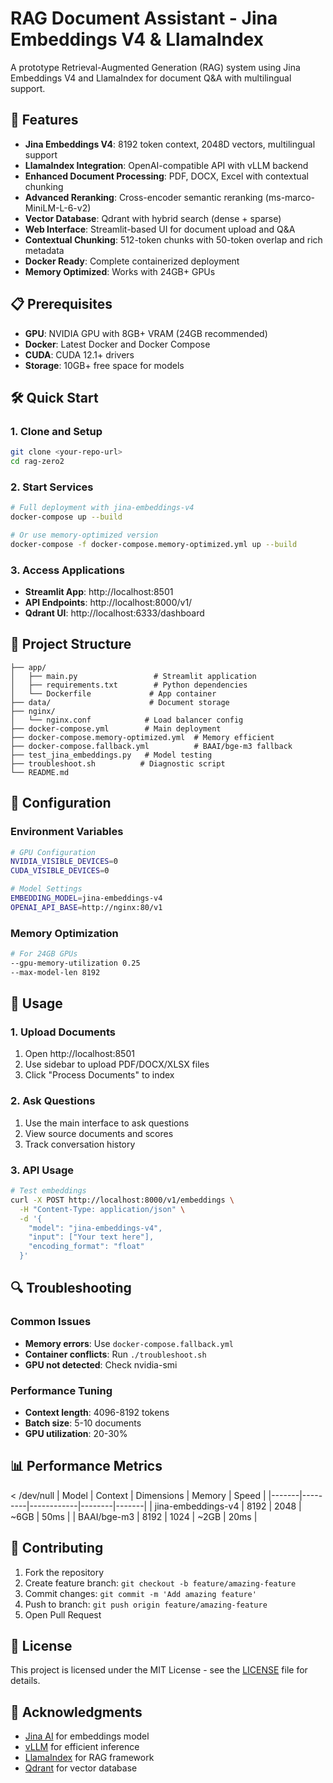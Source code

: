 # RAG Document Assistant - Jina Embeddings V4 & LlamaIndex

A prototype Retrieval-Augmented Generation (RAG) system using Jina Embeddings V4 and LlamaIndex for document Q&A with multilingual support.

## 🚀 Features

- **Jina Embeddings V4**: 8192 token context, 2048D vectors, multilingual support
- **LlamaIndex Integration**: OpenAI-compatible API with vLLM backend
- **Enhanced Document Processing**: PDF, DOCX, Excel with contextual chunking
- **Advanced Reranking**: Cross-encoder semantic reranking (ms-marco-MiniLM-L-6-v2)
- **Vector Database**: Qdrant with hybrid search (dense + sparse)
- **Web Interface**: Streamlit-based UI for document upload and Q&A
- **Contextual Chunking**: 512-token chunks with 50-token overlap and rich metadata
- **Docker Ready**: Complete containerized deployment
- **Memory Optimized**: Works with 24GB+ GPUs

## 📋 Prerequisites

- **GPU**: NVIDIA GPU with 8GB+ VRAM (24GB recommended)
- **Docker**: Latest Docker and Docker Compose
- **CUDA**: CUDA 12.1+ drivers
- **Storage**: 10GB+ free space for models

## 🛠️ Quick Start

### 1. Clone and Setup
```bash
git clone <your-repo-url>
cd rag-zero2
```

### 2. Start Services
```bash
# Full deployment with jina-embeddings-v4
docker-compose up --build

# Or use memory-optimized version
docker-compose -f docker-compose.memory-optimized.yml up --build
```

### 3. Access Applications
- **Streamlit App**: http://localhost:8501
- **API Endpoints**: http://localhost:8000/v1/
- **Qdrant UI**: http://localhost:6333/dashboard

## 📁 Project Structure

```
├── app/
│   ├── main.py                 # Streamlit application
│   ├── requirements.txt        # Python dependencies
│   └── Dockerfile             # App container
├── data/                      # Document storage
├── nginx/
│   └── nginx.conf            # Load balancer config
├── docker-compose.yml        # Main deployment
├── docker-compose.memory-optimized.yml  # Memory efficient
├── docker-compose.fallback.yml          # BAAI/bge-m3 fallback
├── test_jina_embeddings.py   # Model testing
├── troubleshoot.sh          # Diagnostic script
└── README.md
```

## 🔧 Configuration

### Environment Variables
```bash
# GPU Configuration
NVIDIA_VISIBLE_DEVICES=0
CUDA_VISIBLE_DEVICES=0

# Model Settings
EMBEDDING_MODEL=jina-embeddings-v4
OPENAI_API_BASE=http://nginx:80/v1
```

### Memory Optimization
```bash
# For 24GB GPUs
--gpu-memory-utilization 0.25
--max-model-len 8192
```

## 📝 Usage

### 1. Upload Documents
1. Open http://localhost:8501
2. Use sidebar to upload PDF/DOCX/XLSX files
3. Click "Process Documents" to index

### 2. Ask Questions
1. Use the main interface to ask questions
2. View source documents and scores
3. Track conversation history

### 3. API Usage
```bash
# Test embeddings
curl -X POST http://localhost:8000/v1/embeddings \
  -H "Content-Type: application/json" \
  -d '{
    "model": "jina-embeddings-v4",
    "input": ["Your text here"],
    "encoding_format": "float"
  }'
```

## 🔍 Troubleshooting

### Common Issues
- **Memory errors**: Use `docker-compose.fallback.yml`
- **Container conflicts**: Run `./troubleshoot.sh`
- **GPU not detected**: Check nvidia-smi

### Performance Tuning
- **Context length**: 4096-8192 tokens
- **Batch size**: 5-10 documents
- **GPU utilization**: 20-30%

## 📊 Performance Metrics

 < /dev/null |  Model | Context | Dimensions | Memory | Speed |
|-------|---------|------------|--------|-------|
| jina-embeddings-v4 | 8192 | 2048 | ~6GB | 50ms |
| BAAI/bge-m3 | 8192 | 1024 | ~2GB | 20ms |

## 🤝 Contributing

1. Fork the repository
2. Create feature branch: `git checkout -b feature/amazing-feature`
3. Commit changes: `git commit -m 'Add amazing feature'`
4. Push to branch: `git push origin feature/amazing-feature`
5. Open Pull Request

## 📄 License

This project is licensed under the MIT License - see the [LICENSE](LICENSE) file for details.

## 🙏 Acknowledgments

- [Jina AI](https://jina.ai/) for embeddings model
- [vLLM](https://vllm.ai/) for efficient inference
- [LlamaIndex](https://llamaindex.ai/) for RAG framework
- [Qdrant](https://qdrant.tech/) for vector database
